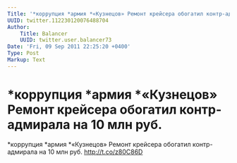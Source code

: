 ```yaml
---
Title: '*коррупция *армия *«Кузнецов» Ремонт крейсера обогатил контр-адмирала на 10 млн руб.'
UUID: twitter.112230120076488704
Author:
    Title: Balancer
    UUID: twitter.user.balancer73
Date: 'Fri, 09 Sep 2011 22:25:20 +0400'
Type: Post
Markup: Text
---
```


# *коррупция *армия *«Кузнецов» Ремонт крейсера обогатил контр-адмирала на 10 млн руб.

*коррупция *армия *«Кузнецов» Ремонт крейсера обогатил
контр-адмирала на 10 млн
руб. http://t.co/z80C86D